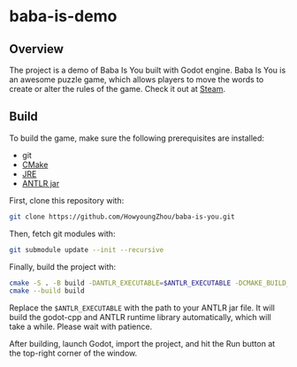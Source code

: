 # baba-is-demo

## Overview

The project is a demo of Baba Is You built with Godot engine. Baba Is You is an awesome puzzle game, which allows players to move the words to create or alter the rules of the game. Check it out at [Steam](https://store.steampowered.com/app/736260/Baba_Is_You/).

## Build

To build the game, make sure the following prerequisites are installed:

- git
- [CMake](https://cmake.org/download/)
- [JRE](https://www.java.com/en/download/)
- [ANTLR jar](https://www.antlr.org/download/antlr-4.8-complete.jar)

First, clone this repository with:

```bash
git clone https://github.com/HowyoungZhou/baba-is-you.git
```

Then, fetch git modules with:

```bash
git submodule update --init --recursive
```

Finally, build the project with:

```bash
cmake -S . -B build -DANTLR_EXECUTABLE=$ANTLR_EXECUTABLE -DCMAKE_BUILD_TYPE=Release
cmake --build build
```

Replace the `$ANTLR_EXECUTABLE` with the path to your ANTLR jar file. It will build the godot-cpp and ANTLR runtime library automatically, which will take a while. Please wait with patience.

After building, launch Godot, import the project, and hit the Run button at the top-right corner of the window.